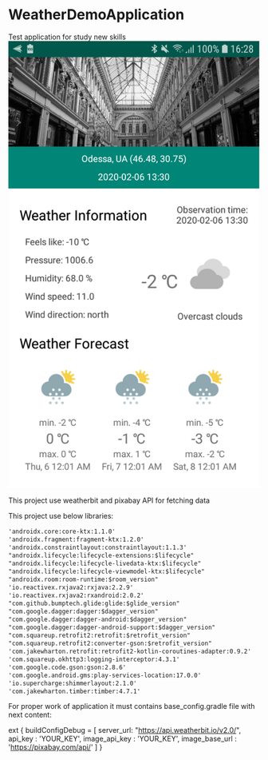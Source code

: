 # WeatherDemoApplication
Test application for study new skills
![App screenshot](weather.png)

This project use weatherbit and pixabay API for fetching data

This project use below libraries:

    'androidx.core:core-ktx:1.1.0'
    'androidx.fragment:fragment-ktx:1.2.0'
    'androidx.constraintlayout:constraintlayout:1.1.3'
    "androidx.lifecycle:lifecycle-extensions:$lifecycle"
    "androidx.lifecycle:lifecycle-livedata-ktx:$lifecycle"
    "androidx.lifecycle:lifecycle-viewmodel-ktx:$lifecycle"
    "androidx.room:room-runtime:$room_version"
    'io.reactivex.rxjava2:rxjava:2.2.9'
    'io.reactivex.rxjava2:rxandroid:2.0.2'
    "com.github.bumptech.glide:glide:$glide_version"
    "com.google.dagger:dagger:$dagger_version"
    "com.google.dagger:dagger-android:$dagger_version"
    "com.google.dagger:dagger-android-support:$dagger_version"
    "com.squareup.retrofit2:retrofit:$retrofit_version"
    "com.squareup.retrofit2:converter-gson:$retrofit_version"
    'com.jakewharton.retrofit:retrofit2-kotlin-coroutines-adapter:0.9.2'
    'com.squareup.okhttp3:logging-interceptor:4.3.1'
    'com.google.code.gson:gson:2.8.6'
    'com.google.android.gms:play-services-location:17.0.0'
    'io.supercharge:shimmerlayout:2.1.0'
    'com.jakewharton.timber:timber:4.7.1'

For proper work of application it must contains base_config.gradle file with next content:

ext {
    buildConfigDebug = [
            server_url: "https://api.weatherbit.io/v2.0/",
            api_key : 'YOUR_KEY',
            image_api_key : 'YOUR_KEY',
            image_base_url : 'https://pixabay.com/api/'
    ]
}
